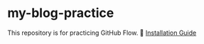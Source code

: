 # my-blog-practice
This repository is for practicing GitHub Flow.
📘 [Installation Guide](https://github.com/jahnavigunnam1409/my-blog-practice/wiki/Installation)
